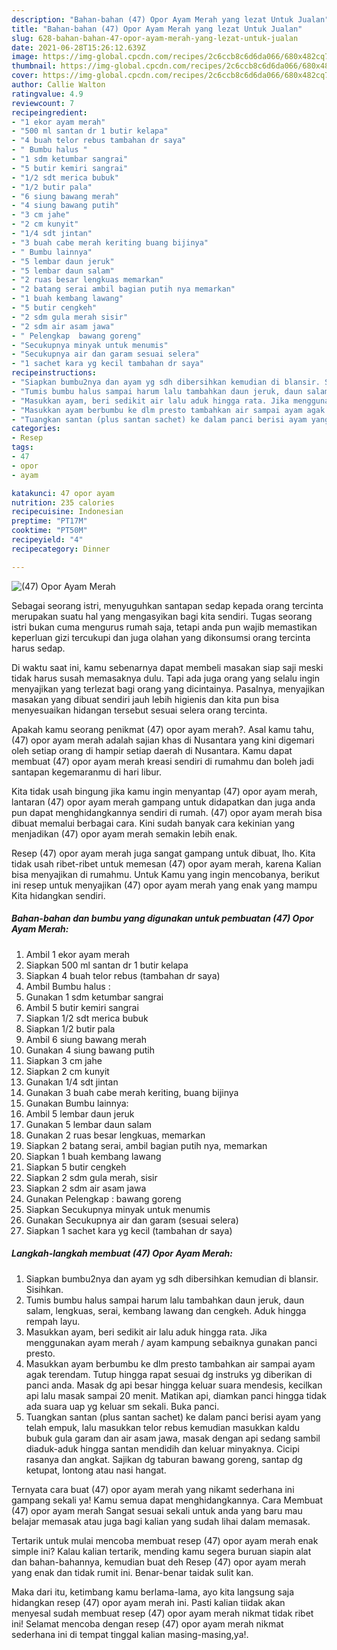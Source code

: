 ```yaml
---
description: "Bahan-bahan (47) Opor Ayam Merah yang lezat Untuk Jualan"
title: "Bahan-bahan (47) Opor Ayam Merah yang lezat Untuk Jualan"
slug: 628-bahan-bahan-47-opor-ayam-merah-yang-lezat-untuk-jualan
date: 2021-06-28T15:26:12.639Z
image: https://img-global.cpcdn.com/recipes/2c6ccb8c6d6da066/680x482cq70/47-opor-ayam-merah-foto-resep-utama.jpg
thumbnail: https://img-global.cpcdn.com/recipes/2c6ccb8c6d6da066/680x482cq70/47-opor-ayam-merah-foto-resep-utama.jpg
cover: https://img-global.cpcdn.com/recipes/2c6ccb8c6d6da066/680x482cq70/47-opor-ayam-merah-foto-resep-utama.jpg
author: Callie Walton
ratingvalue: 4.9
reviewcount: 7
recipeingredient:
- "1 ekor ayam merah"
- "500 ml santan dr 1 butir kelapa"
- "4 buah telor rebus tambahan dr saya"
- " Bumbu halus "
- "1 sdm ketumbar sangrai"
- "5 butir kemiri sangrai"
- "1/2 sdt merica bubuk"
- "1/2 butir pala"
- "6 siung bawang merah"
- "4 siung bawang putih"
- "3 cm jahe"
- "2 cm kunyit"
- "1/4 sdt jintan"
- "3 buah cabe merah keriting buang bijinya"
- " Bumbu lainnya"
- "5 lembar daun jeruk"
- "5 lembar daun salam"
- "2 ruas besar lengkuas memarkan"
- "2 batang serai ambil bagian putih nya memarkan"
- "1 buah kembang lawang"
- "5 butir cengkeh"
- "2 sdm gula merah sisir"
- "2 sdm air asam jawa"
- " Pelengkap  bawang goreng"
- "Secukupnya minyak untuk menumis"
- "Secukupnya air dan garam sesuai selera"
- "1 sachet kara yg kecil tambahan dr saya"
recipeinstructions:
- "Siapkan bumbu2nya dan ayam yg sdh dibersihkan kemudian di blansir. Sisihkan."
- "Tumis bumbu halus sampai harum lalu tambahkan daun jeruk, daun salam, lengkuas, serai, kembang lawang dan cengkeh. Aduk hingga rempah layu."
- "Masukkan ayam, beri sedikit air lalu aduk hingga rata. Jika menggunakan ayam merah / ayam kampung sebaiknya gunakan panci presto."
- "Masukkan ayam berbumbu ke dlm presto tambahkan air sampai ayam agak terendam. Tutup hingga rapat sesuai dg instruks yg diberikan di panci anda. Masak dg api besar hingga keluar suara mendesis, kecilkan api lalu masak sampai 20 menit. Matikan api, diamkan panci hingga tidak ada suara uap yg keluar sm sekali. Buka panci."
- "Tuangkan santan (plus santan sachet) ke dalam panci berisi ayam yang telah empuk, lalu masukkan telor rebus kemudian masukkan kaldu bubuk gula garam dan air asam jawa, masak dengan api sedang sambil diaduk-aduk hingga santan mendidih dan keluar minyaknya. Cicipi rasanya dan angkat. Sajikan dg taburan bawang goreng, santap dg ketupat, lontong atau nasi hangat."
categories:
- Resep
tags:
- 47
- opor
- ayam

katakunci: 47 opor ayam 
nutrition: 235 calories
recipecuisine: Indonesian
preptime: "PT17M"
cooktime: "PT50M"
recipeyield: "4"
recipecategory: Dinner

---
```



![(47) Opor Ayam Merah](https://img-global.cpcdn.com/recipes/2c6ccb8c6d6da066/680x482cq70/47-opor-ayam-merah-foto-resep-utama.jpg)

Sebagai seorang istri, menyuguhkan santapan sedap kepada orang tercinta merupakan suatu hal yang mengasyikan bagi kita sendiri. Tugas seorang istri bukan cuma mengurus rumah saja, tetapi anda pun wajib memastikan keperluan gizi tercukupi dan juga olahan yang dikonsumsi orang tercinta harus sedap.

Di waktu  saat ini, kamu sebenarnya dapat membeli masakan siap saji meski tidak harus susah memasaknya dulu. Tapi ada juga orang yang selalu ingin menyajikan yang terlezat bagi orang yang dicintainya. Pasalnya, menyajikan masakan yang dibuat sendiri jauh lebih higienis dan kita pun bisa menyesuaikan hidangan tersebut sesuai selera orang tercinta. 



Apakah kamu seorang penikmat (47) opor ayam merah?. Asal kamu tahu, (47) opor ayam merah adalah sajian khas di Nusantara yang kini digemari oleh setiap orang di hampir setiap daerah di Nusantara. Kamu dapat membuat (47) opor ayam merah kreasi sendiri di rumahmu dan boleh jadi santapan kegemaranmu di hari libur.

Kita tidak usah bingung jika kamu ingin menyantap (47) opor ayam merah, lantaran (47) opor ayam merah gampang untuk didapatkan dan juga anda pun dapat menghidangkannya sendiri di rumah. (47) opor ayam merah bisa dibuat memalui berbagai cara. Kini sudah banyak cara kekinian yang menjadikan (47) opor ayam merah semakin lebih enak.

Resep (47) opor ayam merah juga sangat gampang untuk dibuat, lho. Kita tidak usah ribet-ribet untuk memesan (47) opor ayam merah, karena Kalian bisa menyajikan di rumahmu. Untuk Kamu yang ingin mencobanya, berikut ini resep untuk menyajikan (47) opor ayam merah yang enak yang mampu Kita hidangkan sendiri.

<!--inarticleads1-->

##### Bahan-bahan dan bumbu yang digunakan untuk pembuatan (47) Opor Ayam Merah:

1. Ambil 1 ekor ayam merah
1. Siapkan 500 ml santan dr 1 butir kelapa
1. Siapkan 4 buah telor rebus (tambahan dr saya)
1. Ambil  Bumbu halus :
1. Gunakan 1 sdm ketumbar sangrai
1. Ambil 5 butir kemiri sangrai
1. Siapkan 1/2 sdt merica bubuk
1. Siapkan 1/2 butir pala
1. Ambil 6 siung bawang merah
1. Gunakan 4 siung bawang putih
1. Siapkan 3 cm jahe
1. Siapkan 2 cm kunyit
1. Gunakan 1/4 sdt jintan
1. Gunakan 3 buah cabe merah keriting, buang bijinya
1. Gunakan  Bumbu lainnya:
1. Ambil 5 lembar daun jeruk
1. Gunakan 5 lembar daun salam
1. Gunakan 2 ruas besar lengkuas, memarkan
1. Siapkan 2 batang serai, ambil bagian putih nya, memarkan
1. Siapkan 1 buah kembang lawang
1. Siapkan 5 butir cengkeh
1. Siapkan 2 sdm gula merah, sisir
1. Siapkan 2 sdm air asam jawa
1. Gunakan  Pelengkap : bawang goreng
1. Siapkan Secukupnya minyak untuk menumis
1. Gunakan Secukupnya air dan garam (sesuai selera)
1. Siapkan 1 sachet kara yg kecil (tambahan dr saya)




<!--inarticleads2-->

##### Langkah-langkah membuat (47) Opor Ayam Merah:

1. Siapkan bumbu2nya dan ayam yg sdh dibersihkan kemudian di blansir. Sisihkan.
1. Tumis bumbu halus sampai harum lalu tambahkan daun jeruk, daun salam, lengkuas, serai, kembang lawang dan cengkeh. Aduk hingga rempah layu.
1. Masukkan ayam, beri sedikit air lalu aduk hingga rata. Jika menggunakan ayam merah / ayam kampung sebaiknya gunakan panci presto.
1. Masukkan ayam berbumbu ke dlm presto tambahkan air sampai ayam agak terendam. Tutup hingga rapat sesuai dg instruks yg diberikan di panci anda. Masak dg api besar hingga keluar suara mendesis, kecilkan api lalu masak sampai 20 menit. Matikan api, diamkan panci hingga tidak ada suara uap yg keluar sm sekali. Buka panci.
1. Tuangkan santan (plus santan sachet) ke dalam panci berisi ayam yang telah empuk, lalu masukkan telor rebus kemudian masukkan kaldu bubuk gula garam dan air asam jawa, masak dengan api sedang sambil diaduk-aduk hingga santan mendidih dan keluar minyaknya. Cicipi rasanya dan angkat. Sajikan dg taburan bawang goreng, santap dg ketupat, lontong atau nasi hangat.




Ternyata cara buat (47) opor ayam merah yang nikamt sederhana ini gampang sekali ya! Kamu semua dapat menghidangkannya. Cara Membuat (47) opor ayam merah Sangat sesuai sekali untuk anda yang baru mau belajar memasak atau juga bagi kalian yang sudah lihai dalam memasak.

Tertarik untuk mulai mencoba membuat resep (47) opor ayam merah enak simple ini? Kalau kalian tertarik, mending kamu segera buruan siapin alat dan bahan-bahannya, kemudian buat deh Resep (47) opor ayam merah yang enak dan tidak rumit ini. Benar-benar taidak sulit kan. 

Maka dari itu, ketimbang kamu berlama-lama, ayo kita langsung saja hidangkan resep (47) opor ayam merah ini. Pasti kalian tiidak akan menyesal sudah membuat resep (47) opor ayam merah nikmat tidak ribet ini! Selamat mencoba dengan resep (47) opor ayam merah nikmat sederhana ini di tempat tinggal kalian masing-masing,ya!.

